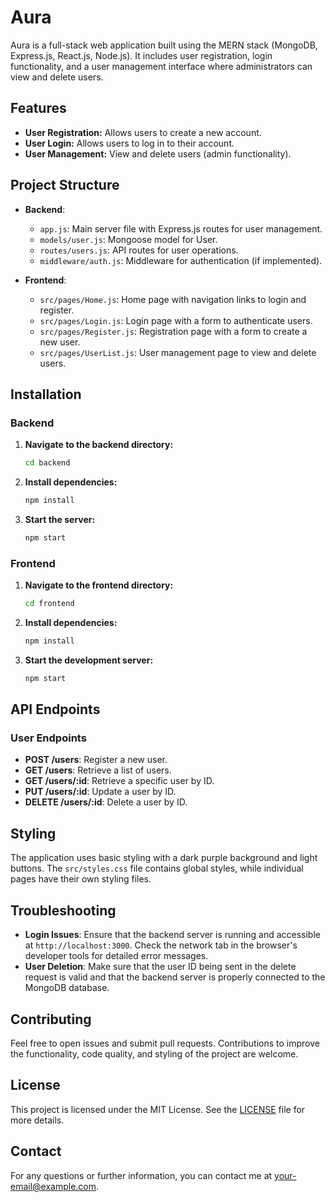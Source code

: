 # Aura

Aura is a full-stack web application built using the MERN stack (MongoDB, Express.js, React.js, Node.js). It includes user registration, login functionality, and a user management interface where administrators can view and delete users.

## Features

- **User Registration:** Allows users to create a new account.
- **User Login:** Allows users to log in to their account.
- **User Management:** View and delete users (admin functionality).

## Project Structure

- **Backend**: 
  - `app.js`: Main server file with Express.js routes for user management.
  - `models/user.js`: Mongoose model for User.
  - `routes/users.js`: API routes for user operations.
  - `middleware/auth.js`: Middleware for authentication (if implemented).

- **Frontend**:
  - `src/pages/Home.js`: Home page with navigation links to login and register.
  - `src/pages/Login.js`: Login page with a form to authenticate users.
  - `src/pages/Register.js`: Registration page with a form to create a new user.
  - `src/pages/UserList.js`: User management page to view and delete users.

## Installation

### Backend

1. **Navigate to the backend directory:**

    ```bash
    cd backend
    ```

2. **Install dependencies:**

    ```bash
    npm install
    ```

3. **Start the server:**

    ```bash
    npm start
    ```

### Frontend

1. **Navigate to the frontend directory:**

    ```bash
    cd frontend
    ```

2. **Install dependencies:**

    ```bash
    npm install
    ```

3. **Start the development server:**

    ```bash
    npm start
    ```

## API Endpoints

### User Endpoints

- **POST /users**: Register a new user.
- **GET /users**: Retrieve a list of users.
- **GET /users/:id**: Retrieve a specific user by ID.
- **PUT /users/:id**: Update a user by ID.
- **DELETE /users/:id**: Delete a user by ID.

## Styling

The application uses basic styling with a dark purple background and light buttons. The `src/styles.css` file contains global styles, while individual pages have their own styling files.

## Troubleshooting

- **Login Issues**: Ensure that the backend server is running and accessible at `http://localhost:3000`. Check the network tab in the browser's developer tools for detailed error messages.
- **User Deletion**: Make sure that the user ID being sent in the delete request is valid and that the backend server is properly connected to the MongoDB database.

## Contributing

Feel free to open issues and submit pull requests. Contributions to improve the functionality, code quality, and styling of the project are welcome.

## License

This project is licensed under the MIT License. See the [LICENSE](LICENSE) file for more details.

## Contact

For any questions or further information, you can contact me at [your-email@example.com](mailto:your-email@example.com).

